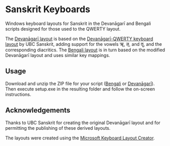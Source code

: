 # Sanskrit Keyboards

Windows keyboard layouts for Sanskrit in the Devanāgarī and Bengali scripts designed for those used to the QWERTY layout.

The [Devanāgarī layout](./devanagari/sanskrqw.zip) is based on the [Devanāgarī-QWERTY keyboard layout](https://ubcsanskrit.ca/keyboards.html) by UBC Sanskrit, adding support for the vowels ॠ, ऌ, and ॡ, and the corresponding diacritics. The [Bengali layout](./bengali/sansbnqw.zip) is in turn based on the modified Devanāgarī layout and uses similar key mappings.

## Usage

Download and unzip the ZIP file for your script ([Bengali](./bengali/sansbnqw.zip) or [Devanāgarī](./devanagari/sanskrqw.zip)). Then execute setup.exe in the resulting folder and follow the on-screen instructions.

## Acknowledgements

Thanks to UBC Sanskrit for creating the original Devanāgarī layout and for permitting the publishing of these derived layouts.

The layouts were created using the [Microsoft Keyboard Layout Creator](https://www.microsoft.com/en-us/download/details.aspx?id=102134).
